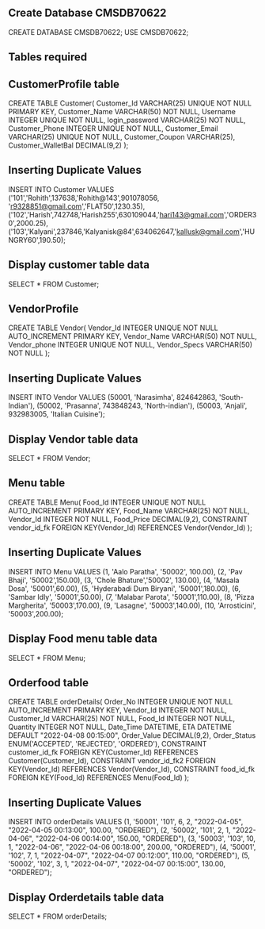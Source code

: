 ## Create Database CMSDB70622
CREATE DATABASE CMSDB70622;
USE CMSDB70622;

## Tables required
## CustomerProfile table
CREATE TABLE Customer(
Customer_Id VARCHAR(25) UNIQUE NOT NULL PRIMARY KEY,
Customer_Name VARCHAR(50) NOT NULL,
Username INTEGER UNIQUE NOT NULL,
login_password VARCHAR(25) NOT NULL,
Customer_Phone INTEGER UNIQUE NOT NULL,
Customer_Email VARCHAR(25) UNIQUE NOT NULL,
Customer_Coupon VARCHAR(25),
Customer_WalletBal DECIMAL(9,2)
);

## Inserting Duplicate Values
INSERT INTO Customer VALUES
('101','Rohith',137638,'Rohith@143',901078056, 'r9328851@gmail.com','FLAT50',1230.35),
('102','Harish',742748,'Harish255',630109044,'hari143@gmail.com','ORDER30',2000.25),
('103','Kalyani',237846,'Kalyanisk@84',634062647,'kallusk@gmail.com','HUNGRY60',190.50);

## Display customer table data
SELECT * FROM Customer;

## VendorProfile
CREATE TABLE Vendor(
Vendor_Id INTEGER UNIQUE NOT NULL AUTO_INCREMENT PRIMARY KEY,
Vendor_Name VARCHAR(50) NOT NULL,
Vendor_phone INTEGER UNIQUE NOT NULL,
Vendor_Specs VARCHAR(50) NOT NULL
);

## Inserting Duplicate Values
INSERT INTO Vendor VALUES
(50001, 'Narasimha', 824642863, 'South-Indian'),
(50002, 'Prasanna', 743848243, 'North-indian'),
(50003, 'Anjali', 932983005, 'Italian Cuisine');

## Display Vendor table data
SELECT * FROM Vendor;

## Menu table
CREATE TABLE Menu(
Food_Id INTEGER UNIQUE NOT NULL AUTO_INCREMENT PRIMARY KEY,
Food_Name VARCHAR(25) NOT NULL,
Vendor_Id INTEGER NOT NULL,
Food_Price DECIMAL(9,2),
CONSTRAINT vendor_id_fk FOREIGN KEY(Vendor_Id) REFERENCES Vendor(Vendor_Id)
);

## Inserting Duplicate Values
INSERT INTO Menu VALUES
(1, 'Aalo Paratha', '50002', 100.00),
(2, 'Pav Bhaji', '50002',150.00),
(3, 'Chole Bhature','50002', 130.00),
(4, 'Masala Dosa', '50001',60.00),
(5, 'Hyderabadi Dum Biryani', '50001',180.00),
(6, 'Sambar Idly', '50001',50.00),
(7, 'Malabar Parota', '50001',110.00),
(8, 'Pizza Margherita', '50003',170.00),
(9, 'Lasagne', '50003',140.00),
(10, 'Arrosticini', '50003',200.00);

## Display Food menu table data
SELECT * FROM Menu;

## Orderfood table
CREATE TABLE orderDetails(
Order_No INTEGER UNIQUE NOT NULL AUTO_INCREMENT PRIMARY KEY,
Vendor_Id INTEGER NOT NULL,
Customer_Id VARCHAR(25) NOT NULL,
Food_Id INTEGER NOT NULL,
Quantity INTEGER NOT NULL,
Date_Time DATETIME,
ETA DATETIME DEFAULT "2022-04-08 00:15:00",
Order_Value DECIMAL(9,2),
Order_Status ENUM('ACCEPTED', 'REJECTED', 'ORDERED'),
CONSTRAINT customer_id_fk FOREIGN KEY(Customer_Id) REFERENCES Customer(Customer_Id),
CONSTRAINT vendor_id_fk2 FOREIGN KEY(Vendor_Id) REFERENCES Vendor(Vendor_Id),
CONSTRAINT food_id_fk FOREIGN KEY(Food_Id) REFERENCES Menu(Food_Id)
);

## Inserting Duplicate Values
INSERT INTO orderDetails VALUES
(1, '50001', '101', 6, 2, "2022-04-05", "2022-04-05 00:13:00", 100.00, "ORDERED"),
(2, '50002', '101', 2, 1, "2022-04-06", "2022-04-06 00:14:00", 150.00, "ORDERED"),
(3, '50003', '103', 10, 1, "2022-04-06", "2022-04-06 00:18:00", 200.00, "ORDERED"),
(4, '50001', '102', 7, 1, "2022-04-07", "2022-04-07 00:12:00", 110.00, "ORDERED"),
(5, '50002', '102', 3, 1, "2022-04-07", "2022-04-07 00:15:00", 130.00, "ORDERED");

## Display Orderdetails table data
SELECT * FROM orderDetails;
